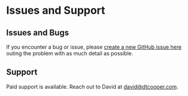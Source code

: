 # Issues and Support

## Issues and Bugs

If you encounter a bug or issue, please
[create a new GitHub issue here](https://github.com/dtcooper/crazyarms/issues)
outing the problem with as much detail as possible.

##  Support

Paid support is available. Reach out to David at david@dtcooper.com.

